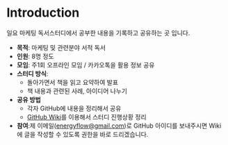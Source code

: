 # Introduction
일요 마케팅 독서스터디에서 공부한 내용을 기록하고 공유하는 곳 입니다.

- **목적**: 마케팅 및 관련분야 서적 독서
- **인원**: 8명 정도
- **모임**: 주1회 오프라인 모임 / 카카오톡을 활용 정보 공유
- **스터디 방식**: 
  - 돌아가면서 책을 읽고 요약하여 발표 
  - 책 내용과 관련된 사례, 아이디어 나누기 
- **공유 방법** 
  - 각자 GitHub에 내용을 정리해서 공유
  - [GitHub Wiki](https://github.com/energyflow/Marketing/wiki)를 이용해서 스터디 진행상황 정리
- **참여**:제 이메일(energyflow@gmail.com)로 GitHub 아이디를 보내주시면 Wiki에 글을 작성할 수 있도록 권한을 바로 드리겠습니다. 
